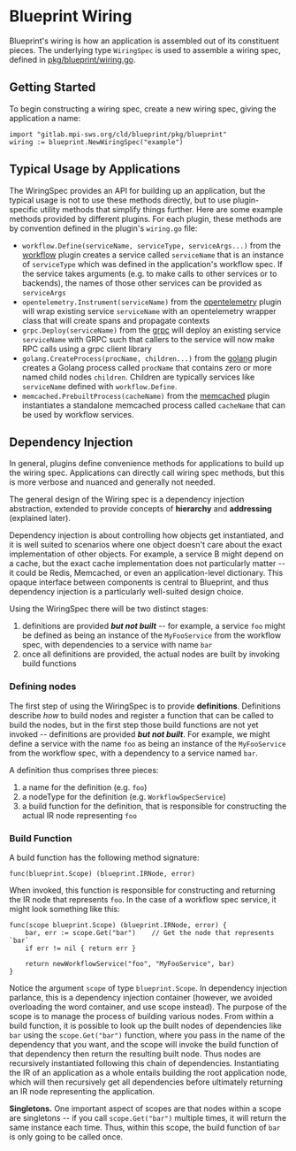 # Blueprint Wiring

Blueprint's wiring is how an application is assembled out of its constituent pieces.  The underlying type `WiringSpec` is used to assemble a wiring spec, defined in [pkg/blueprint/wiring.go](pkg/blueprint/wiring.go).

## Getting Started

To begin constructing a wiring spec, create a new wiring spec, giving the application a name:

```
import "gitlab.mpi-sws.org/cld/blueprint/pkg/blueprint"
wiring := blueprint.NewWiringSpec("example")
```

## Typical Usage by Applications

The WiringSpec provides an API for building up an application, but the typical usage is not to use these methods directly, but to use plugin-specific utility methods that simplify things further.  Here are some example methods provided by different plugins.  For each plugin, these methods are by convention defined in the plugin's `wiring.go` file:

* `workflow.Define(serviceName, serviceType, serviceArgs...)` from the [workflow](pkg/plugins/workflow/wiring.go) plugin creates a service called `serviceName` that is an instance of `serviceType` which was defined in the application's workflow spec.  If the service takes arguments (e.g. to make calls to other services or to backends), the names of those other services can be provided as `serviceArgs`
* `opentelemetry.Instrument(serviceName)` from the [opentelemetry](pkg/plugins/opentelemetry/wiring.go) plugin will wrap existing service `serviceName` with an opentelemetry wrapper class that will create spans and propagate contexts
* `grpc.Deploy(serviceName)` from the [grpc](pkg/plugins/grpc/wiring.go) will deploy an existing service `serviceName` with GRPC such that callers to the service will now make RPC calls using a grpc client library
* `golang.CreateProcess(procName, children...)` from the [golang](pkg/plugins/golang/wiring.go) plugin creates a Golang process called `procName` that contains zero or more named child nodes `children`.  Children are typically services like `serviceName` defined with `workflow.Define`.
* `memcached.PrebuiltProcess(cacheName)` from the [memcached](pkg/plugins/memcached/wiring.go) plugin instantiates a standalone memcached process called `cacheName` that can be used by workflow services.

## Dependency Injection

In general, plugins define convenience methods for applications to build up the wiring spec.  Applications can directly call wiring spec methods, but this is more verbose and nuanced and generally not needed.

The general design of the Wiring spec is a dependency injection abstraction, extended to provide concepts of **hierarchy** and **addressing** (explained later).

Dependency injection is about controlling how objects get instantiated, and it is well suited to scenarios where one object doesn't care about the exact implementation of other objects.  For example, a service B might depend on a cache, but the exact cache implementation does not particularly matter -- it could be Redis, Memcached, or even an application-level dictionary.  This opaque interface between components is central to Blueprint, and thus dependency injection is a particularly well-suited design choice.

Using the WiringSpec there will be two distinct stages:

1. definitions are provided ***but not built*** -- for example, a service `foo` might be defined as being an instance of the `MyFooService` from the workflow spec, with dependencies to a service with name `bar`
2. once all definitions are provided, the actual nodes are built by invoking build functions

### Defining nodes

The first step of using the WiringSpec is to provide **definitions**.  Definitions describe *how* to build nodes and register a function that can be called to build the nodes, but in the first step those build functions are not yet invoked -- definitions are provided ***but not built***.  For example, we might define a service with the name `foo` as being an instance of the `MyFooService` from the workflow spec, with a dependency to a service named `bar`.

A definition thus comprises three pieces:

1. a name for the definition (e.g. `foo`)
2. a nodeType for the definition (e.g. `WorkflowSpecService`)
3. a build function for the definition, that is responsible for constructing the actual IR node representing `foo`

### Build Function

A build function has the following method signature:

```
func(blueprint.Scope) (blueprint.IRNode, error)
```

When invoked, this function is responsible for constructing and returning the IR node that represents `foo`.  In the case of a workflow spec service, it might look something like this:

```
func(scope blueprint.Scope) (blueprint.IRNode, error) {
    bar, err := scope.Get("bar")    // Get the node that represents `bar`
    if err != nil { return err }

    return newWorkflowService("foo", "MyFooService", bar)
}
```

Notice the argument `scope` of type `blueprint.Scope`.  In dependency injection parlance, this is a dependency injection container (however, we avoided overloading the word container, and use scope instead).  The purpose of the scope is to manage the process of building various nodes.  From within a build function, it is possible to look up the built nodes of dependencies like `bar` using the `scope.Get("bar")` function, where you pass in the name of the dependency that you want, and the scope will invoke the build function of that dependency then return the resulting built node.  Thus nodes are recursively instantiated following this chain of dependencies.  Instantiating the IR of an application as a whole entails building the root application node, which will then recursively get all dependencies before ultimately returning an IR node representing the application.

**Singletons.** One important aspect of scopes are that nodes within a scope are singletons -- if you call `scope.Get("bar")` multiple times, it will return the same instance each time.  Thus, within this scope, the build function of `bar` is only going to be called once.

